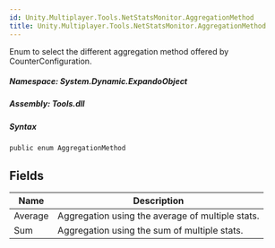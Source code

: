 ```yaml
---  
id: Unity.Multiplayer.Tools.NetStatsMonitor.AggregationMethod  
title: Unity.Multiplayer.Tools.NetStatsMonitor.AggregationMethod  
---
```


<div class="markdown level0 summary">

Enum to select the different aggregation method offered by
CounterConfiguration.

</div>

<div class="markdown level0 conceptual">

</div>

##### **Namespace**: System.Dynamic.ExpandoObject

##### **Assembly**: Tools.dll

##### Syntax

``` lang-csharp
public enum AggregationMethod
```

## Fields

| Name    | Description                                      |
|---------|--------------------------------------------------|
| Average | Aggregation using the average of multiple stats. |
| Sum     | Aggregation using the sum of multiple stats.     |
